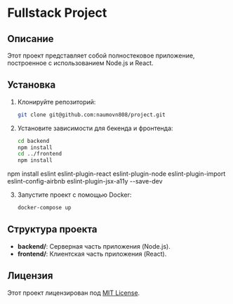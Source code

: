 # Fullstack Project

## Описание

Этот проект представляет собой полностековое приложение, построенное с использованием Node.js и React.

## Установка

1. Клонируйте репозиторий:
    ```bash
    git clone git@github.com:naumovn808/project.git
    ```

2. Установите зависимости для бекенда и фронтенда:
    ```bash
    cd backend
    npm install
    cd ../frontend
    npm install
    ```
npm install eslint eslint-plugin-react eslint-plugin-node eslint-plugin-import eslint-config-airbnb eslint-plugin-jsx-a11y --save-dev

3. Запустите проект с помощью Docker:
    ```bash
    docker-compose up
    ```

## Структура проекта

- **backend/**: Серверная часть приложения (Node.js).
- **frontend/**: Клиентская часть приложения (React).

## Лицензия

Этот проект лицензирован под [MIT License](LICENSE).
